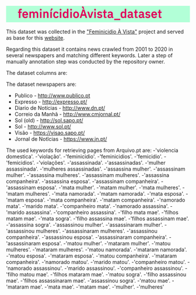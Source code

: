 ![name](https://github.com/paulafortuna/images/blob/main/title_dataset.png)

This dataset was collected in the ["Feminicidio À Vista"](https://github.com/paulafortuna/feminicidioAvista) project and served as base for this [website](https://feminicidioavista.herokuapp.com/). 

Regarding this dataset it contains news crawled from 2001 to 2020 in several newspapers and matching different keywords. Later a step of manually annotation step was conducted by 
the repository owner. 


The dataset columns are:





The dataset newspapers are:
- Publico - http://www.publico.pt
- Expresso - http://expresso.pt/
- Diario de Notícias - http://www.dn.pt/
- Correio da Manhã - http://www.cmjornal.pt/
- Sol (old) - http://sol.sapo.pt/ 
- Sol - http://www.sol.pt/
- Visão - https://visao.sapo.pt/
- Jornal de Notĩcias - https://www.jn.pt/

The used keywords for retrieving pages from Arquivo.pt are:
-'violencia domestica'.
-'violação'.
-'feminicidio'.
-'feminicidios'.
-'femicidio'.
-'femicidios'.
-'violações'.
-'assassinada'.
-'assassinadas'.
-'mulher assassinada'.
-'mulheres assassinadas'.
-'assassina mulher'.
-'assassinam mulher'.
-'assassina mulheres'.
-'assassinam mulheres'.
-'assassina companheira'.
-'assassina esposa'.
-'assassinam companheira'.
-'assassinam esposa'.
-'mata mulher'.
-'matam mulher'.
-'mata mulheres'.
-'matam mulheres'.
-'mata namorada'.
-'matam namorada'.
-'mata esposa'.
-'matam esposa'.
-'mata companheira'.
-'matam companheira'.
-'namorado mata'.
-'marido mata'.
-'companheiro mata'.
-'namorado assassina'.
-'marido assassina'.
-'companheiro assassina'.
-'filho mata mae'.
-'filhos matam mae'.
-'mata sogra'.
-'filho assassina mae'.
-'filhos assassinam mae'.
-'assassina sogra'.
-'assassinou mulher'.
-'assassinaram mulher'.
-'assassinou mulheres'.
-'assassinaram mulheres'.
-'assassinou companheira'.
-'assassinou esposa'.
-'assassinaram companheira'.
-'assassinaram esposa'.
-'matou mulher'.
-'mataram mulher'.
-'matou mulheres'.
-'mataram mulheres'.
-'matou namorada'.
-'mataram namorada'.
-'matou esposa'.
-'mataram esposa'.
-'matou companheira'.
-'mataram companheira'.
-'namorado matou'.
-'marido matou'.
-'companheiro matou'.
-'namorado assassinou'.
-'marido assassinou'.
-'companheiro assassinou'.
-'filho matou mae'.
-'filhos mataram mae'.
-'matou sogra'.
-'filho assassinou mae'.
-'filhos assassinaram mae'.
-'assassinou sogra'.
-'matou mae'.
-'mataram mae'.
-'mata mae'.
-'matam mae'.
-'mulher'.
-'mulheres'




